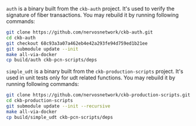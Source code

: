 `auth` is a binary built from the `ckb-auth` project. It's used to verify the signature of fiber transactions.
You may rebuild it by running following commands:

```bash
git clone https://github.com/nervosnetwork/ckb-auth.git
cd ckb-auth
git checkout 68c93a3a07a462eb4e42a293fe94d759ed1b21ee
git submodule update --init
make all-via-docker
cp build/auth ckb-pcn-scripts/deps
```

`simple_udt` is a binary built from the `ckb-production-scripts` project. It's used in unit tests only for udt related functions.
You may rebuild it by running following commands:

```bash
git clone https://github.com/nervosnetwork/ckb-production-scripts.git
cd ckb-production-scripts
git submodule update --init --recursive
make all-via-docker
cp build/simple_udt ckb-pcn-scripts/deps
```
